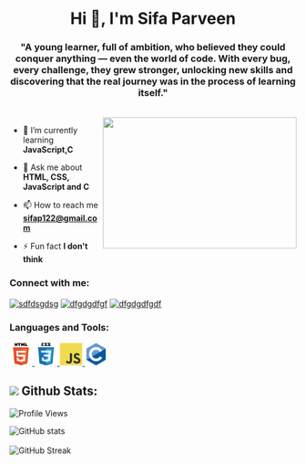 <h1 align="center">Hi 👋, I'm Sifa Parveen</h1>

<h3 align="center">"A young learner, full of ambition, who believed they could conquer anything — even the world of code. With every bug, every challenge, they grew stronger, unlocking new skills and discovering that the real journey was in the process of learning itself."</h3>
<br>

<img src="https://user-images.githubusercontent.com/74038190/221352975-94759904-aa4c-4032-a8ab-b546efb9c478.gif" width="340" height ="230" align="right" padding="200">

- 🌱 I’m currently learning **JavaScript,C**

- 💬 Ask me about **HTML, CSS, JavaScript and C**

- 📫 How to reach me **sifap122@gmail.com**

- ⚡ Fun fact **I don't think**

<h3 align="left">Connect with me:</h3>
<p align="left">
<a href="https://linkedin.com/in/sdfdsgdsg" target="blank"><img align="center" src="https://raw.githubusercontent.com/rahuldkjain/github-profile-readme-generator/master/src/images/icons/Social/linked-in-alt.svg" alt="sdfdsgdsg" height="30" width="40" /></a>
<a href="https://www.codechef.com/users/sifa_parveen" target="blank"><img align="center" src="https://cdn.jsdelivr.net/npm/simple-icons@3.1.0/icons/codechef.svg" alt="dfgdgdfgf" height="30" width="40" /></a>
<a href="https://www.hackerrank.com/profile/sifap122" target="blank"><img align="center" src="https://raw.githubusercontent.com/rahuldkjain/github-profile-readme-generator/master/src/images/icons/Social/hackerrank.svg" alt="dfgdgdfgdf" height="30" width="40" /></a>
</p>

<h3 align="left">Languages and Tools:</h3>
<p align="left"> 
  <a href="https://www.w3.org/html/" target="_blank" rel="noreferrer"> <img src="https://raw.githubusercontent.com/devicons/devicon/master/icons/html5/html5-original-wordmark.svg" alt="html5" width="40" height="40"/> </a> 
 <a href="https://www.w3schools.com/css/" target="_blank" rel="noreferrer"> 
    <img src="https://raw.githubusercontent.com/devicons/devicon/master/icons/css3/css3-original-wordmark.svg" alt="css3" width="40" height="40"/> </a> 
 <a href="https://developer.mozilla.org/en-US/docs/Web/JavaScript" target="_blank" rel="noreferrer"> <img src="https://raw.githubusercontent.com/devicons/devicon/master/icons/javascript/javascript-original.svg" alt="javascript" width="40" height="40"/> </a> 
 <a href="https://www.cprogramming.com/" target="_blank" rel="noreferrer"> 
    <img src="https://raw.githubusercontent.com/devicons/devicon/master/icons/c/c-original.svg" alt="c" width="40" height="40"/> </a> </p>
 
  
  


## <img src="https://media.giphy.com/media/ZCN6F3FAkwsyOGU2RS/giphy.gif" width="40"> **Github Stats:**


![Profile Views](https://komarev.com/ghpvc/?username=sifaparveen)
<br>
<!--![trophy](https://github-profile-trophy.vercel.app/?username=ishitaagl20)-->
![GitHub stats](https://github-readme-stats.vercel.app/api?username=sifaparveen&theme=react)
<br>
<br>
![GitHub Streak](https://streak-stats.demolab.com/?user=sifaparveen&theme=react)






